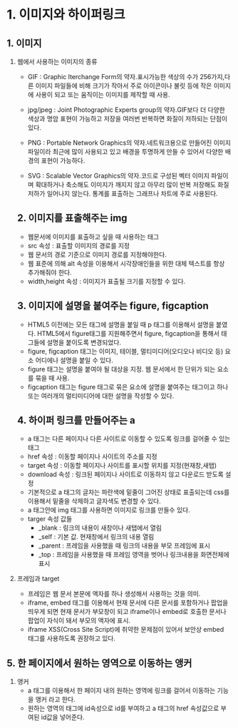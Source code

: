 # 1. 이미지와 하이퍼링크
## 1. 이미지
1. 웹에서 사용하는 이미지의 종류
    - GIF : Graphic Iterchange Form의 약자.표시가능한 색상의 수가 256가지,다른 이미지 파일들에 비해 크기가 작아서 주로 아이콘이나 불릿 등에 작은 이미지에 사용이 되고 또는 움직이는 이미지를 제작할 때 사용.
    
    - jpg/jpeg : Joint Photographic Experts group의 약자.GIF보다 더 다양한 색상과 명암 표현이 가능하고 저장을 여러번 반복하면 화질이 저하되는 단점이 있다.

    - PNG : Portable Network Graphics의 약자.네트워크용으로 만들어진 이미지 파일이라 최근에 많이 사용되고 있고 배경을 투명하게 만들 수 있어서 다양한 배경의 표현이 가능하다.

    - SVG : Scalable Vector Graphics의 약자.코드로 구성된 벡터 이미지 파일이며 확대하거나 축소해도 이미지가 깨지지 않고 아무리 많이 반복 저장해도 화질저하가 일어나지 않는다. 통계를 표출하는 그래프나 차트에 주로 사용된다.

    ## 2. 이미지를 표출해주는 img
    - 웹문서에 이미지를 표출하고 싶을 때 사용하는 태그
    - src 속성 : 표출할 이미지의 경로를 지정
    - 웹 문서의 경로 기준으로 이미지 경로를 지정해야한다.
    - 웹 표준에 의해 alt 속성을 이용해서 시각장애인들을 위한 대체 텍스트를 항상 추가해줘야 한다.
    - width,height 속성 : 이미지가 표출될 크기를 지정할 수 있다.

    ## 3. 이미지에 설명을 붙여주는 figure, figcaption
    - HTML5 이전에는 모든 태그에 설명을 붙일 때 p 태그를 이용해서 설명을 붙였다.
    HTML5에서 figure태그를 지원해주면서 figure, figcaption을 통해서 태그들에 설명을 붙이도록 변경되었다.
    - figure, figcaption 태그는 이미지, 테이블, 멀티미디어(오디오나 비디오 등) 요소 어디에나 설명을 붙일 수 있다.
    - figure 태그는 설명을 붙여야 될 대상을 지정. 웹 문서에서 한 단위가 되는 요소를 묶을 때 사용.
    - figcaption 태그는 figure 태그로 묶은 요소에 설명을 붙여주는 태그이고 하나 또는 여러개의 멀티미디어에 대한 설명을 작성할 수 있다.

    ## 4. 하이퍼 링크를 만들어주는 a
    - a 태그는 다른 페이지나 다른 사이트로 이동할 수 있도록 링크를 걸어줄 수 있는 태그
    - href 속성 : 이동할 페이지나 사이트의 주소를 지정
    - target 속성 : 이동할 페이지나 사이트를 표시할 위치를 지정(현재창,새탭)
    - download 속성 : 링크된 페이지나 사이트로 이동하지 않고 다운로드 받도록 설정
    - 기본적으로 a 태그의 글자는 파란색에 밑줄이 그어진 상태로 표출되는데 css를 이용해서 밑줄을 삭제하고 글자색도 변경할 수 있다.
    - a 태그안에 img 태그를 사용하면 이미지로 링크를 만들수 있다.
    - targer 속성 값들
        - _blank : 링크의 내용이 새창이나 새탭에서 열림
        - _self : 기본 값. 현재창에서 링크의 내용 열림
        - _parent : 프레임을 사용했을 때 링크의 내용을 부모 프레임에 표시
        - _top : 프레임을 사용했을 때 프레임 영역을 벗어나 링크내용을 화면전체에 표시

8. 프레임과 target
    - 프레임은 웹 문서 본문에 액자를 하나 생성해서 사용하는 것을 의미.
    - iframe, embed 태그를 이용해서 현재 문서에 다른 문서를 포함하거나 팝업을 띄우게 되면 현재 문서가 부모창이 되고 iframe이나 embed로 호출한 문서나 팝업이 자식이 돼서 부모의 액자에 표시.
    - iframe XSS(Cross Site Script)에 취약한 문제점이 있어서 보안상 embed 태그를 사용하도록 권장하고 있다.

## 5. 한 페이지에서 원하는 영역으로 이동하는 앵커
1. 앵커
    - a 태그를 이용해서 한 페이지 내의 원하는 영역에 링크를 걸어서 이동하는 기능을 앵커 라고 한다.
    - 원하는 영역의 태그에 id속성으로 id를 부여하고 a 태그의 href 속성값으로 부여된 id값을 넣어준다.
